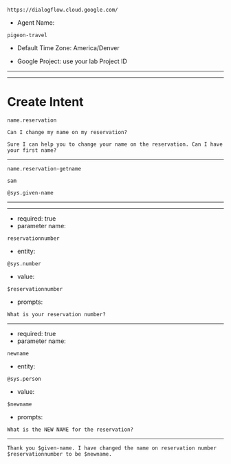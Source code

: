 ```
https://dialogflow.cloud.google.com/
```

- Agent Name: 
```
pigeon-travel
```

- Default Time Zone: America/Denver

- Google Project: use your lab Project ID



---
---



# Create Intent 
```
name.reservation
```

```
Can I change my name on my reservation?
```

```
Sure I can help you to change your name on the reservation. Can I have your first name?
```

---

```
name.reservation-getname
```

```
sam
```

```
@sys.given-name
```

---
---

- required: true
- parameter name: 
``` 
reservationnumber
```
- entity: 
```
@sys.number
```
- value: 
```
$reservationnumber
```
- prompts: 
```
What is your reservation number?
```


---

- required: true
- parameter name: 
``` 
newname
```
- entity: 
```
@sys.person
```
- value: 
```
$newname
```
- prompts: 
```
What is the NEW NAME for the reservation?
```

---

```
Thank you $given-name. I have changed the name on reservation number $reservationnumber to be $newname.
```